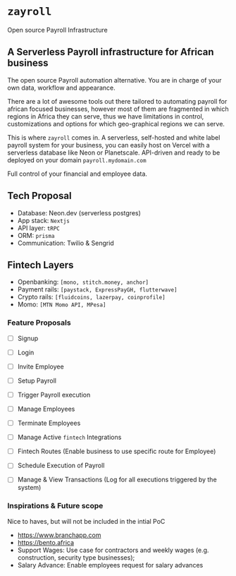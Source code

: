# `zayroll`
Open source Payroll Infrastructure


## A Serverless Payroll infrastructure for African business

The open source Payroll automation alternative. You are in charge of your own data, workflow and appearance.

There are a lot of awesome tools out there tailored to automating payroll for african focused businesses, however most of them are fragmented in which regions in Africa they can serve, thus we have limitations in control, customizations and options for which geo-graphical regions we can serve.


This is where `zayroll` comes in. A serverless, self-hosted and white label payroll system for your business, you can easily host on Vercel with a serverless database like Neon or Planetscale. API-driven and ready to be deployed on your domain `payroll.mydomain.com` 

Full control of your financial and employee data.



## Tech Proposal

- Database: Neon.dev (serverless postgres)
- App stack: `Nextjs`
- API layer: `tRPC`
- ORM: `prisma`
- Communication: Twilio & Sengrid


## Fintech Layers

- Openbanking: `[mono, stitch.money, anchor]`
- Payment rails: `[paystack, ExpressPayGH, flutterwave]`
- Crypto rails: `[fluidcoins, lazerpay, coinprofile]`
- Momo: `[MTN Momo API, MPesa]`


### Feature Proposals

- [ ] Signup
- [ ] Login
- [ ] Invite Employee
- [ ] Setup Payroll
- [ ] Trigger Payroll execution
- [ ] Manage Employees
- [ ] Terminate Employees
- [ ] Manage Active `fintech` Integrations
- [ ] Fintech Routes (Enable business to use specific route for Employee)
- [ ] Schedule Execution of Payroll
- [ ] Manage & View Transactions (Log for all executions triggered by the system)


### Inspirations & Future scope
Nice to haves, but will not be included in the intial PoC

- <https://www.branchapp.com>
- <https://bento.africa>
- Support Wages: Use case for contractors and weekly wages (e.g. construction, security type businesses);
- Salary Advance: Enable employees request for salary advances


